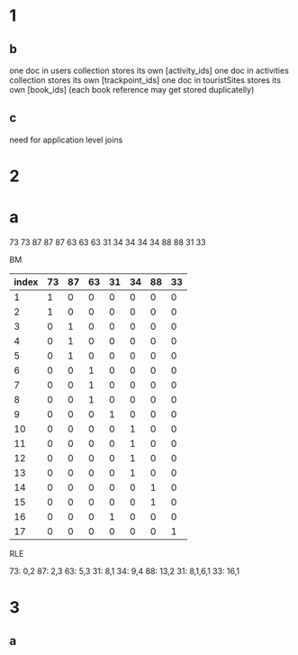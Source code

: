 # 1
## b
one doc in users collection stores its own [activity_ids]
one doc in activities collection stores its own [trackpoint_ids]
one doc in touristSites stores its own [book_ids] (each book reference may get stored duplicatelly)
## c
need for application level joins

# 2
# a
73 73 87 87 87 63 63 63 31 34 34 34 34 88 88 31 33

BM

| index | 73 | 87 | 63 | 31 | 34 | 88 | 33 |
|-------|----|----|----|----|----|----|----|
| 1     | 1  | 0  | 0  | 0  | 0  | 0  | 0  |
| 2     | 1  | 0  | 0  | 0  | 0  | 0  | 0  |
| 3     | 0  | 1  | 0  | 0  | 0  | 0  | 0  |
| 4     | 0  | 1  | 0  | 0  | 0  | 0  | 0  |
| 5     | 0  | 1  | 0  | 0  | 0  | 0  | 0  |
| 6     | 0  | 0  | 1  | 0  | 0  | 0  | 0  |
| 7     | 0  | 0  | 1  | 0  | 0  | 0  | 0  |
| 8     | 0  | 0  | 1  | 0  | 0  | 0  | 0  |
| 9     | 0  | 0  | 0  | 1  | 0  | 0  | 0  |
| 10    | 0  | 0  | 0  | 0  | 1  | 0  | 0  |
| 11    | 0  | 0  | 0  | 0  | 1  | 0  | 0  |
| 12    | 0  | 0  | 0  | 0  | 1  | 0  | 0  |
| 13    | 0  | 0  | 0  | 0  | 1  | 0  | 0  |
| 14    | 0  | 0  | 0  | 0  | 0  | 1  | 0  |
| 15    | 0  | 0  | 0  | 0  | 0  | 1  | 0  |
| 16    | 0  | 0  | 0  | 1  | 0  | 0  | 0  |
| 17    | 0  | 0  | 0  | 0  | 0  | 0  | 1  |

RLE

73: 0,2
87: 2,3
63: 5,3
31: 8,1
34: 9,4
88: 13,2
31: 8,1,6,1
33: 16,1

# 3
## a
